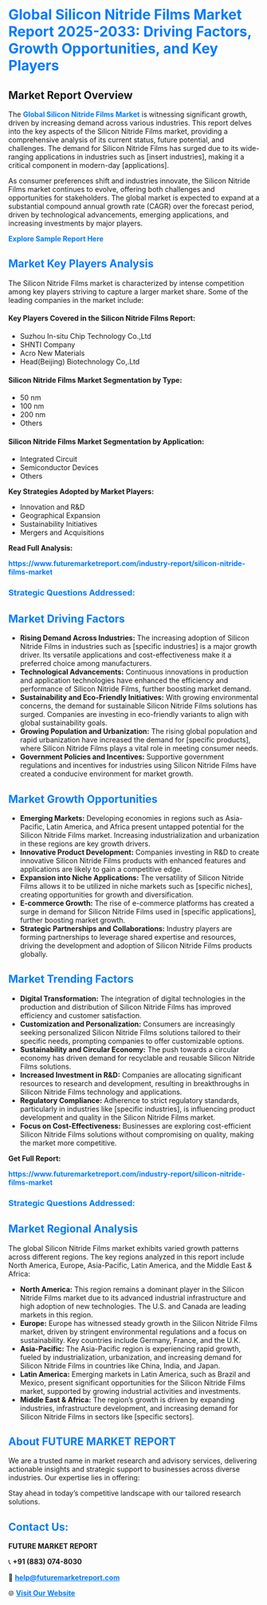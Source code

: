 <h1 style="color: #007BFF;">Global Silicon Nitride Films Market Report 2025-2033: Driving Factors, Growth Opportunities, and Key Players</h1>

<section id="overview">
<h2>Market Report Overview</h2>
<p>The <a href="https://www.futuremarketreport.com/industry-report/silicon-nitride-films-market" style="color: #007BFF; text-decoration: none;"><strong>Global Silicon Nitride Films Market</strong></a> is witnessing significant growth, driven by increasing demand across various industries. This report delves into the key aspects of the Silicon Nitride Films market, providing a comprehensive analysis of its current status, future potential, and challenges. The demand for Silicon Nitride Films has surged due to its wide-ranging applications in industries such as [insert industries], making it a critical component in modern-day [applications].</p>
<p>As consumer preferences shift and industries innovate, the Silicon Nitride Films market continues to evolve, offering both challenges and opportunities for stakeholders. The global market is expected to expand at a substantial compound annual growth rate (CAGR) over the forecast period, driven by technological advancements, emerging applications, and increasing investments by major players.</p>
</section>

<section id="overview">
<p><a href="https://www.futuremarketreport.com/request-sample/reportId=92664" style="color: #007BFF; text-decoration: none;"><strong>Explore Sample Report Here</strong></a></p>
</section>

<section id="key-players">
<h2 style="color: #007BFF;">Market Key Players Analysis</h2>
<p>The Silicon Nitride Films market is characterized by intense competition among key players striving to capture a larger market share. Some of the leading companies in the market include:</p>
<h4>Key Players Covered in the Silicon Nitride Films Report:</h4>
<ul><li>Suzhou In-situ Chip Technology Co.,Ltd</li><li>SHNTI Company</li><li>Acro New Materials</li><li>Head(Beijing) Biotechnology Co,.Ltd</li></ul>
<h4>Silicon Nitride Films Market Segmentation by Type:</h4>
<ul><li>50 nm</li><li>100 nm</li><li>200 nm</li><li>Others</li></ul>

<h4>Silicon Nitride Films Market Segmentation by Application:</h4>
<ul><li>Integrated Circuit</li><li>Semiconductor Devices</li><li>Others</li></ul>
<p><strong>Key Strategies Adopted by Market Players:</strong></p>
<ul>
<li>Innovation and R&D</li>
<li>Geographical Expansion</li>
<li>Sustainability Initiatives</li>
<li>Mergers and Acquisitions</li>
</ul>
</section>

<section>
<p><strong>Read Full Analysis: </strong></p><a href="https://www.futuremarketreport.com/industry-report/silicon-nitride-films-market" style="color: #007BFF; text-decoration: none;"><strong>https://www.futuremarketreport.com/industry-report/silicon-nitride-films-market</strong></a>
<h3 style="color: #007BFF;">Strategic Questions Addressed:</h3>
</section>

<section id="driving-factors">
<h2 style="color: #007BFF;">Market Driving Factors</h2>
<ul>
<li><strong>Rising Demand Across Industries:</strong> The increasing adoption of Silicon Nitride Films in industries such as [specific industries] is a major growth driver. Its versatile applications and cost-effectiveness make it a preferred choice among manufacturers.</li>
<li><strong>Technological Advancements:</strong> Continuous innovations in production and application technologies have enhanced the efficiency and performance of Silicon Nitride Films, further boosting market demand.</li>
<li><strong>Sustainability and Eco-Friendly Initiatives:</strong> With growing environmental concerns, the demand for sustainable Silicon Nitride Films solutions has surged. Companies are investing in eco-friendly variants to align with global sustainability goals.</li>
<li><strong>Growing Population and Urbanization:</strong> The rising global population and rapid urbanization have increased the demand for [specific products], where Silicon Nitride Films plays a vital role in meeting consumer needs.</li>
<li><strong>Government Policies and Incentives:</strong> Supportive government regulations and incentives for industries using Silicon Nitride Films have created a conducive environment for market growth.</li>
</ul>
</section>

<section id="growth-opportunities">
<h2 style="color: #007BFF;">Market Growth Opportunities</h2>
<ul>
<li><strong>Emerging Markets:</strong> Developing economies in regions such as Asia-Pacific, Latin America, and Africa present untapped potential for the Silicon Nitride Films market. Increasing industrialization and urbanization in these regions are key growth drivers.</li>
<li><strong>Innovative Product Development:</strong> Companies investing in R&D to create innovative Silicon Nitride Films products with enhanced features and applications are likely to gain a competitive edge.</li>
<li><strong>Expansion into Niche Applications:</strong> The versatility of Silicon Nitride Films allows it to be utilized in niche markets such as [specific niches], creating opportunities for growth and diversification.</li>
<li><strong>E-commerce Growth:</strong> The rise of e-commerce platforms has created a surge in demand for Silicon Nitride Films used in [specific applications], further boosting market growth.</li>
<li><strong>Strategic Partnerships and Collaborations:</strong> Industry players are forming partnerships to leverage shared expertise and resources, driving the development and adoption of Silicon Nitride Films products globally.</li>
</ul>
</section>

<section id="trending-factors">
<h2 style="color: #007BFF;">Market Trending Factors</h2>
<ul>
<li><strong>Digital Transformation:</strong> The integration of digital technologies in the production and distribution of Silicon Nitride Films has improved efficiency and customer satisfaction.</li>
<li><strong>Customization and Personalization:</strong> Consumers are increasingly seeking personalized Silicon Nitride Films solutions tailored to their specific needs, prompting companies to offer customizable options.</li>
<li><strong>Sustainability and Circular Economy:</strong> The push towards a circular economy has driven demand for recyclable and reusable Silicon Nitride Films solutions.</li>
<li><strong>Increased Investment in R&D:</strong> Companies are allocating significant resources to research and development, resulting in breakthroughs in Silicon Nitride Films technology and applications.</li>
<li><strong>Regulatory Compliance:</strong> Adherence to strict regulatory standards, particularly in industries like [specific industries], is influencing product development and quality in the Silicon Nitride Films market.</li>
<li><strong>Focus on Cost-Effectiveness:</strong> Businesses are exploring cost-efficient Silicon Nitride Films solutions without compromising on quality, making the market more competitive.</li>
</ul>
</section>

<section>
<p><strong>Get Full Report: </strong></p><a href="https://www.futuremarketreport.com/industry-report/silicon-nitride-films-market" style="color: #007BFF; text-decoration: none;"><strong>https://www.futuremarketreport.com/industry-report/silicon-nitride-films-market</strong></a>
<h3 style="color: #007BFF;">Strategic Questions Addressed:</h3>
</section>


<section id="regional-analysis">
<h2 style="color: #007BFF;">Market Regional Analysis</h2>
<p>The global Silicon Nitride Films market exhibits varied growth patterns across different regions. The key regions analyzed in this report include North America, Europe, Asia-Pacific, Latin America, and the Middle East & Africa:</p>
<ul>
<li><strong>North America:</strong> This region remains a dominant player in the Silicon Nitride Films market due to its advanced industrial infrastructure and high adoption of new technologies. The U.S. and Canada are leading markets in this region.</li>
<li><strong>Europe:</strong> Europe has witnessed steady growth in the Silicon Nitride Films market, driven by stringent environmental regulations and a focus on sustainability. Key countries include Germany, France, and the U.K.</li>
<li><strong>Asia-Pacific:</strong> The Asia-Pacific region is experiencing rapid growth, fueled by industrialization, urbanization, and increasing demand for Silicon Nitride Films in countries like China, India, and Japan.</li>
<li><strong>Latin America:</strong> Emerging markets in Latin America, such as Brazil and Mexico, present significant opportunities for the Silicon Nitride Films market, supported by growing industrial activities and investments.</li>
<li><strong>Middle East & Africa:</strong> The region’s growth is driven by expanding industries, infrastructure development, and increasing demand for Silicon Nitride Films in sectors like [specific sectors].</li>
</ul>
</section>

<footer>
<h2 style="color: #007BFF;">About FUTURE MARKET REPORT</h2>
<p>We are a trusted name in market research and advisory services, delivering actionable insights and strategic support to businesses across diverse industries. Our expertise lies in offering:</p>

<p>Stay ahead in today’s competitive landscape with our tailored research solutions.</p>

<h2 style="color: #007BFF;">Contact Us:</h2>
<p><strong>FUTURE MARKET REPORT</strong></p>
<p>📞 <strong>+91 (883) 074-8030</strong></p>
<p>📧 <strong><a href="mailto:help@futuremarketreport.com" style="color: #007BFF;">help@futuremarketreport.com</a></strong></p>
<p>🌐 <strong><a href="https://www.futuremarketreport.com/" style="color: #007BFF;">Visit Our Website</a></strong></p>
</footer>